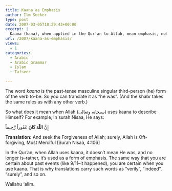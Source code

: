 ```yaml
---
title: Kaana as Emphasis
author: Ilm Seeker
type: post
date: 2007-03-05T18:29:43+00:00
excerpt: |
  Kaana (kana), when applied in the Qur'an to Allah, mean emphasis, not "he was", for Allah is perfect. Examples include Surah Nisaa, Allah uses kaana with Ghafur and Raheem.
url: /2007/kaana-as-emphasis/
views:
  - 1
categories:
  - Arabic
  - Arabic Grammar
  - Islam
  - Tafseer

---
```

The word <dfn title="كَانَ">kaana</dfn> is the past-tense masculine singular third-person (he) form of the verb to-be. So you can translate it as &#8220;he was&#8221;. (And the khabr takes the same rules as with any other verb.)

So what does it mean when Allah (سبحانه وتعالى) uses kaana to describe Himself? For example, in surah Nisaa, He says:

<div class="quran">
  إِنَّ <strong>اللّهَ كَانَ</strong> غَفُوراً رَّحِيماً
</div>

**Translation:** And seek the Forgiveness of Allah; surely, Allah is Oft-forgiving, Most Merciful [Surah Nisaa, 4:106]

In the Qur&#8217;an, when Allah uses kaana, it doesn&#8217;t mean He was, and no longer is&#8211;rather, it&#8217;s used <span class="gem">as a form of emphasis.</span> The same way that you are certain about past events (like 9/11&#8211;it happened), <span class="gem">you are certain when you use kaana.</span> That is why translations carry such words as &#8220;verily&#8221;, &#8220;indeed&#8221;, &#8220;surely&#8221;, and so on.

Wallahu &#8216;alim.